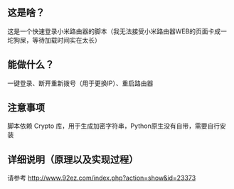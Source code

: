 ## 这是啥？
这是一个快速登录小米路由器的脚本（我无法接受小米路由器WEB的页面卡成一坨狗屎，等待加载时间实在太长）
## 能做什么？
一键登录、断开重新拨号（用于更换IP）、重启路由器
## 注意事项
脚本依赖 Crypto 库，用于生成加密字符串，Python原生没有自带，需要自行安装
## 详细说明（原理以及实现过程）
请参考 http://www.92ez.com/index.php?action=show&id=23373
